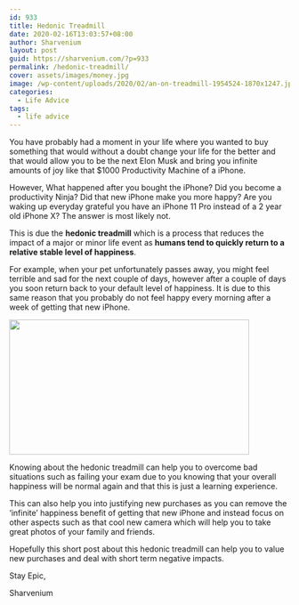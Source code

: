 ```yaml
---
id: 933
title: Hedonic Treadmill
date: 2020-02-16T13:03:57+08:00
author: Sharvenium
layout: post
guid: https://sharvenium.com/?p=933
permalink: /hedonic-treadmill/
cover: assets/images/money.jpg
image: /wp-content/uploads/2020/02/an-on-treadmill-1954524-1870x1247.jpg
categories:
  - Life Advice
tags:
  - life advice
---
```

You have probably had a moment in your life where you wanted to buy something that would without a doubt change your life for the better and that would allow you to be the next Elon Musk and bring you infinite amounts of joy like that $1000 Productivity Machine of a iPhone.

However, What happened after you bought the iPhone? Did you become a productivity Ninja? Did that new iPhone make you more happy? Are you waking up everyday grateful you have an iPhone 11 Pro instead of a 2 year old iPhone X? The answer is most likely not.

This is due the **hedonic treadmill** which is a process that reduces the impact of a major or minor life event as **humans tend to quickly return to a relative stable level of happiness**.

For example, when your pet unfortunately passes away, you might feel terrible and sad for the next couple of days, however after a couple of days you soon return back to your default level of happiness. It is due to this same reason that you probably do not feel happy every morning after a week of getting that new iPhone.

<img class="alignnone  wp-image-934" src="https://sharvenium.com/wp-content/uploads/2020/02/Capture-300x169.png" alt="" width="431" height="243" srcset="https://sharvenium.com/wp-content/uploads/2020/02/Capture-300x169.png 300w, https://sharvenium.com/wp-content/uploads/2020/02/Capture-500x282.png 500w, https://sharvenium.com/wp-content/uploads/2020/02/Capture-768x433.png 768w, https://sharvenium.com/wp-content/uploads/2020/02/Capture-400x225.png 400w, https://sharvenium.com/wp-content/uploads/2020/02/Capture-800x451.png 800w, https://sharvenium.com/wp-content/uploads/2020/02/Capture.png 887w" sizes="(max-width: 431px) 100vw, 431px" /> 

Knowing about the hedonic treadmill can help you to overcome bad situations such as failing your exam due to you knowing that your overall happiness will be normal again and that this is just a learning experience.

This can also help you into justifying new purchases as you can remove the &#8216;infinite&#8217; happiness benefit of getting that new iPhone and instead focus on other aspects such as that cool new camera which will help you to take great photos of your family and friends.

Hopefully this short post about this hedonic treadmill can help you to value new purchases and deal with short term negative impacts.

Stay Epic,

Sharvenium